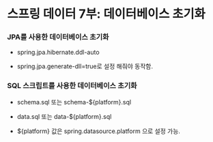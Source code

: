 # 스프링 데이터 7부: 데이터베이스 초기화

### JPA를 사용한 데이터베이스 초기화

- spring.jpa.hibernate.ddl-auto

- spring.jpa.generate-dll=true로 설정 해줘야 동작함.

### SQL 스크립트를 사용한 데이터베이스 초기화

- schema.sql 또는 schema-${platform}.sql

- data.sql 또는 data-${platform}.sql

- ${platform} 값은 spring.datasource.platform 으로 설정 가능.
